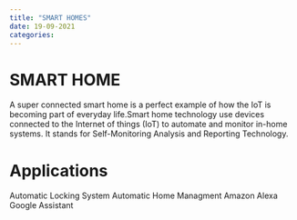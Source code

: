 ```yaml
---
title: "SMART HOMES"
date: 19-09-2021
categories:
---
```

# SMART HOME
A super connected smart home is a perfect example of how the IoT is becoming part of everyday life.Smart home technology use devices connected to the Internet of things (IoT) to automate and monitor in-home systems. It stands for Self-Monitoring Analysis and Reporting Technology. 

# Applications
Automatic Locking System
Automatic Home Managment 
Amazon Alexa
Google Assistant